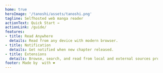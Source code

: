 ```yaml
---
home: true
heroImage: '/tanoshi/assets/tanoshi.png'
tagline: Selfhosted web manga reader
actionText: Quick Start →
actionLink: /guide/
features:
- title: Read Anywhere
  details: Read from any device with modern browser.
- title: Notification
  details: Get notified when new chapter released.
- title: Extensions
  details: Browse, search, and read from local and external sources provided by extensions.
footer: Made by  with ❤️
---
```


